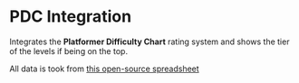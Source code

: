 # PDC Integration

Integrates the **Platformer Difficulty Chart** rating system and shows the tier of the levels if being on the top.

All data is took from [this open-source spreadsheet](https://docs.google.com/spreadsheets/d/1ApwiAVAcBmfyoPW3wvDzc8JvY4Lfg5tFsPlYg3DNWhc/edit?gid=219181119#gid=219181119)